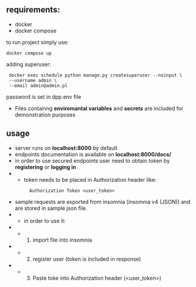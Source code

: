 ## requirements:
- docker
- docker compose

to run project simply use:  
```shell
docker compose up
```
adding superuser:
```shell
 docker exec schedule python manage.py createsuperuser --noinput \
 --username admin \
 --email admin@admin.pl
```
password is set in dpp.env file
- Files containng **enviromantal variables** and **secrets** are included for demonstration purposes
## usage

- server runs on **localhost:8000** by default
- endpoints documentation is available on **localhost:8000/docs/**
- in order to use secured endpoints user need to obtain token by **registering** or **logging in**
- - token needs to be placed in Authorization header like:
    ```http request
      Authorization Token <user_token>
    ```
- sample requests are exported from insomnia (insomnia v4 (JSON)) and are stored in sample.json file.
- - in order to use it:
- - 1. import file into insomnia
- - 2. register user (token is included in response)
- - 3. Paste toke into Authorization header (<user_token>)


